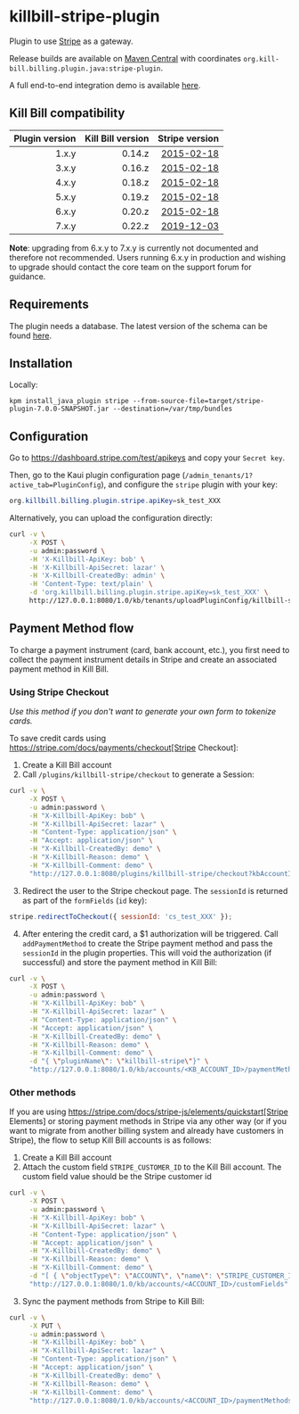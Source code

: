 # killbill-stripe-plugin

Plugin to use [Stripe](https://stripe.com/) as a gateway.

Release builds are available on [Maven Central](http://search.maven.org/#search%7Cga%7C1%7Cg%3A%22org.kill-bill.billing.plugin.java%22%20AND%20a%3A%22stripe-plugin%22) with coordinates `org.kill-bill.billing.plugin.java:stripe-plugin`.

A full end-to-end integration demo is available [here](https://github.com/killbill/killbill-stripe-demo).

## Kill Bill compatibility

| Plugin version | Kill Bill version  | Stripe version                                            |
| -------------: | -----------------: | --------------------------------------------------------: |
| 1.x.y          | 0.14.z             | [2015-02-18](https://stripe.com/docs/upgrades#2015-02-18) |
| 3.x.y          | 0.16.z             | [2015-02-18](https://stripe.com/docs/upgrades#2015-02-18) |
| 4.x.y          | 0.18.z             | [2015-02-18](https://stripe.com/docs/upgrades#2015-02-18) |
| 5.x.y          | 0.19.z             | [2015-02-18](https://stripe.com/docs/upgrades#2015-02-18) |
| 6.x.y          | 0.20.z             | [2015-02-18](https://stripe.com/docs/upgrades#2015-02-18) |
| 7.x.y          | 0.22.z             | [2019-12-03](https://stripe.com/docs/upgrades#2019-12-03) |

**Note**: upgrading from 6.x.y to 7.x.y is currently not documented and therefore not recommended. Users running 6.x.y in production and wishing to upgrade should contact the core team on the support forum for guidance.

## Requirements

The plugin needs a database. The latest version of the schema can be found [here](https://github.com/killbill/killbill-stripe-plugin/blob/master/src/main/resources/ddl.sql).

## Installation

Locally:

```
kpm install_java_plugin stripe --from-source-file=target/stripe-plugin-7.0.0-SNAPSHOT.jar --destination=/var/tmp/bundles
```

## Configuration

Go to https://dashboard.stripe.com/test/apikeys and copy your `Secret key`.

Then, go to the Kaui plugin configuration page (`/admin_tenants/1?active_tab=PluginConfig`), and configure the `stripe` plugin with your key:

```java
org.killbill.billing.plugin.stripe.apiKey=sk_test_XXX
```

Alternatively, you can upload the configuration directly:

```bash
curl -v \
     -X POST \
     -u admin:password \
     -H 'X-Killbill-ApiKey: bob' \
     -H 'X-Killbill-ApiSecret: lazar' \
     -H 'X-Killbill-CreatedBy: admin' \
     -H 'Content-Type: text/plain' \
     -d 'org.killbill.billing.plugin.stripe.apiKey=sk_test_XXX' \
     http://127.0.0.1:8080/1.0/kb/tenants/uploadPluginConfig/killbill-stripe
```

## Payment Method flow

To charge a payment instrument (card, bank account, etc.), you first need to collect the payment instrument details in Stripe and create an associated payment method in Kill Bill.

### Using Stripe Checkout

_Use this method if you don't want to generate your own form to tokenize cards._

To save credit cards using https://stripe.com/docs/payments/checkout[Stripe Checkout]:

1. Create a Kill Bill account
2. Call `/plugins/killbill-stripe/checkout` to generate a Session:
```bash
curl -v \
     -X POST \
     -u admin:password \
     -H "X-Killbill-ApiKey: bob" \
     -H "X-Killbill-ApiSecret: lazar" \
     -H "Content-Type: application/json" \
     -H "Accept: application/json" \
     -H "X-Killbill-CreatedBy: demo" \
     -H "X-Killbill-Reason: demo" \
     -H "X-Killbill-Comment: demo" \
     "http://127.0.0.1:8080/plugins/killbill-stripe/checkout?kbAccountId=<KB_ACCOUNT_ID>"
```
3. Redirect the user to the Stripe checkout page. The `sessionId` is returned as part of the `formFields` (`id` key):
```javascript
stripe.redirectToCheckout({ sessionId: 'cs_test_XXX' });
```
4. After entering the credit card, a $1 authorization will be triggered. Call `addPaymentMethod` to create the Stripe payment method and pass the `sessionId` in the plugin properties. This will void the authorization (if successful) and store the payment method in Kill Bill:
```bash
curl -v \
     -X POST \
     -u admin:password \
     -H "X-Killbill-ApiKey: bob" \
     -H "X-Killbill-ApiSecret: lazar" \
     -H "Content-Type: application/json" \
     -H "Accept: application/json" \
     -H "X-Killbill-CreatedBy: demo" \
     -H "X-Killbill-Reason: demo" \
     -H "X-Killbill-Comment: demo" \
     -d "{ \"pluginName\": \"killbill-stripe\"}" \
     "http://127.0.0.1:8080/1.0/kb/accounts/<KB_ACCOUNT_ID>/paymentMethods?pluginProperty=sessionId=cs_test_XXX"
```

### Other methods

If you are using https://stripe.com/docs/stripe-js/elements/quickstart[Stripe Elements] or storing payment methods in Stripe via any other way (or if you want to migrate from another billing system and already have customers in Stripe), the flow to setup Kill Bill accounts is as follows:

1. Create a Kill Bill account
2. Attach the custom field `STRIPE_CUSTOMER_ID` to the Kill Bill account. The custom field value should be the Stripe customer id
```bash
curl -v \
     -X POST \
     -u admin:password \
     -H "X-Killbill-ApiKey: bob" \
     -H "X-Killbill-ApiSecret: lazar" \
     -H "Content-Type: application/json" \
     -H "Accept: application/json" \
     -H "X-Killbill-CreatedBy: demo" \
     -H "X-Killbill-Reason: demo" \
     -H "X-Killbill-Comment: demo" \
     -d "[ { \"objectType\": \"ACCOUNT\", \"name\": \"STRIPE_CUSTOMER_ID\", \"value\": \"cus_XXXXX\" }]" \
     "http://127.0.0.1:8080/1.0/kb/accounts/<ACCOUNT_ID>/customFields"
```
3. Sync the payment methods from Stripe to Kill Bill:
```bash
curl -v \
     -X PUT \
     -u admin:password \
     -H "X-Killbill-ApiKey: bob" \
     -H "X-Killbill-ApiSecret: lazar" \
     -H "Content-Type: application/json" \
     -H "Accept: application/json" \
     -H "X-Killbill-CreatedBy: demo" \
     -H "X-Killbill-Reason: demo" \
     -H "X-Killbill-Comment: demo" \
     "http://127.0.0.1:8080/1.0/kb/accounts/<ACCOUNT_ID>/paymentMethods/refresh"
```
